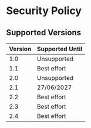 # Security Policy

## Supported Versions

| Version | Supported Until |
| ------- | --------------- |
| 1.0     | Unsupported     |
| 1.1     | Best effort     |
| 2.0     | Unsupported     |
| 2.1     | 27/06/2027      |
| 2.2     | Best effort     |
| 2.3     | Best effort     |
| 2.4     | Best effort     |
